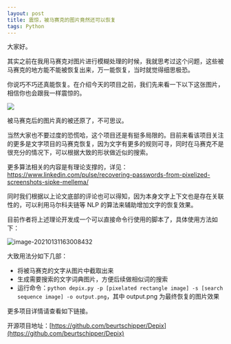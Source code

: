 ```yaml
---
layout: post
title: 震惊，被马赛克的图片竟然还可以恢复
tags: Python
---
```


大家好。

其实之前在我用马赛克对图片进行模糊处理的时候，我就思考过这个问题，这些被马赛克的地方能不能被恢复出来，万一能恢复，当时就觉得细思极恐。

你说巧不巧还真能恢复。在介绍今天的项目之前，我们先来看一下以下这张图片，相信你也会跟我一样震惊的。

![](https://raw.githubusercontent.com/ZhuPeng/pic/master/images/compress_Recovering_prototype_latest.png)

被马赛克后的图片真的被还原了，不可思议。

当然大家也不要过度的恐慌哈，这个项目还是有挺多局限的。目前来看该项目关注的更多是文字项目的马赛克恢复，因为文字有更多的规则可寻，同时在马赛克不是很充分的情况下，可以根据大致的形状做近似的搜索。

更多算法相关的内容是有理论支撑的，详见：https://www.linkedin.com/pulse/recovering-passwords-from-pixelized-screenshots-sipke-mellema/

同时我们根据以上论文底部的评论也可以得知，因为本身文字上下文也是存在关联性的，可以利用马尔科夫链等 NLP 的算法来辅助增加文字的恢复效果。

目前作者将上述理论开发成一个可以直接命令行使用的脚本了，具体使用方法如下：

![image-20210131163008432](https://raw.githubusercontent.com/ZhuPeng/pic/master/images/compress_image-20210131163008432.png)

大致用法分如下几部：

* 将被马赛克的文字从图片中截取出来
* 生成需要搜索的文字词典图片，方便后续做相似词的搜索
* 运行命令：`python depix.py -p [pixelated rectangle image] -s [search sequence image] -o output.png`，其中 output.png 为最终恢复的图片效果

更多项目详情请查看如下链接。

开源项目地址：[https://github.com/beurtschipper/Depix](https://github.com/beurtschipper/Depix)
